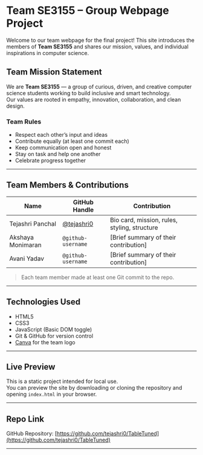 # Team SE3155 – Group Webpage Project

Welcome to our team webpage for the final project! 
This site introduces the members of **Team SE3155** and shares our mission, values, and individual inspirations in computer science.

## Team Mission Statement

We are **Team SE3155** — a group of curious, driven, and creative computer science students working to build inclusive and smart technology.  
Our values are rooted in empathy, innovation, collaboration, and clean design.

### Team Rules
- Respect each other’s input and ideas
- Contribute equally (at least one commit each)
- Keep communication open and honest
- Stay on task and help one another
- Celebrate progress together

---

## Team Members & Contributions

| Name               | GitHub Handle                              | Contribution                                 |
|--------------------|--------------------------------------------|----------------------------------------------|
| Tejashri Panchal   | [@tejashri0](https://github.com/tejashri0) | Bio card, mission, rules, styling, structure |
| Akshaya Monimaran  | `@github-username`                         | [Brief summary of their contribution]        |
| Avani Yadav        | `@github-username`                         | [Brief summary of their contribution]        |

>  Each team member made at least one Git commit to the repo.

---

## Technologies Used

- HTML5
- CSS3
- JavaScript (Basic DOM toggle)
- Git & GitHub for version control
- [Canva](https://www.canva.com/logo-maker/) for the team logo

---

## Live Preview
 This is a static project intended for local use.  
You can preview the site by downloading or cloning the repository and opening `index.html` in your browser.

---

## Repo Link

GitHub Repository: [https://github.com/tejashri0/TableTuned](https://github.com/tejashri0/TableTuned)

---

